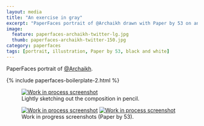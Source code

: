 ```yaml
---
layout: media
title: "An exercise in gray"
excerpt: "PaperFaces portrait of @Archaikh drawn with Paper by 53 on an iPad."
image: 
  feature: paperfaces-archaikh-twitter-lg.jpg
  thumb: paperfaces-archaikh-twitter-150.jpg
category: paperfaces
tags: [portrait, illustration, Paper by 53, black and white]
---
```


PaperFaces portrait of <a href="http://twitter.com/Archaikh">@Archaikh</a>.

{% include paperfaces-boilerplate-2.html %}

<figure>
	<a href="{{ site.url }}/images/paperfaces-archaikh-process-1-lg.jpg"><img src="{{ site.url }}/images/paperfaces-archaikh-process-1-750.jpg" alt="Work in process screenshot"></a>
	<figcaption>Lightly sketching out the composition in pencil.</figcaption>
</figure>

<figure class="half">
	<a href="{{ site.url }}/images/paperfaces-archaikh-process-2-lg.jpg"><img src="{{ site.url }}/images/paperfaces-archaikh-process-2-600.jpg" alt="Work in process screenshot"></a>
	<a href="{{ site.url }}/images/paperfaces-archaikh-process-3-lg.jpg"><img src="{{ site.url }}/images/paperfaces-archaikh-process-3-600.jpg" alt="Work in process screenshot"></a>
	<figcaption>Work in progress screenshots (Paper by 53).</figcaption>
</figure>